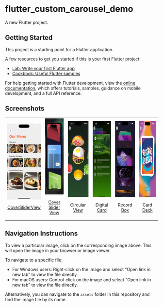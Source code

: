# flutter_custom_carousel_demo

A new Flutter project.

## Getting Started

This project is a starting point for a Flutter application.

A few resources to get you started if this is your first Flutter project:

- [Lab: Write your first Flutter app](https://docs.flutter.dev/get-started/codelab)
- [Cookbook: Useful Flutter samples](https://docs.flutter.dev/cookbook)

For help getting started with Flutter development, view the
[online documentation](https://docs.flutter.dev/), which offers tutorials,
samples, guidance on mobile development, and a full API reference.
## Screenshots
<!-- 

<tr>
    <td style="text-align: center;">
      <div>
        <p><a href="lib/108_animated_builder/animated_builder.dart" target="_blank">AnimationBuilder</a></p>
      </div>
    </td>
    <td style="text-align: center;">
      <div>
        <a href="screenshots/108_animated_builder.gif" target="_blank">
          <img src="screenshots/108_animated_builder.gif" height="250px"/>
        </a>
      </div>
    </td>
  </tr>
  <img src="assets/output/one.png" alt="CoverSliderView"  height="250"> 
  <img src="assets/output/two.png" alt="demo Chrome"  height="250"> 
  <img src="assets/output/three.png" alt="Circular View"  height="250"> 
  <img src="assets/output/four.png" alt="Digital Card"  height="250"> 
  <img src="assets/output/five.png" alt="Record Box"  height="250"> 
  <img src="assets/output/six.png" alt="Card Deck"  height="250"> 
 -->
<table align="center" style="margin: 0px auto;">
  <tr>
    <td style="text-align: center;">
      <div>
        <img src="assets/output/one.png" alt="CoverSliderView" height="250">
        <p><a href="lib/views/cover_slider_view.dart" target="_blank">CoverSliderView</a></p>
      </div>
    </td>
    <td style="text-align: center;">
      <div>
        <img src="assets/output/two.png" alt="demo Chrome" height="250">
        <p><a href="lib/views/cover_slider_view.dart" target="_blank">Cover Slider View</a></p>
      </div>
    </td>
    <td style="text-align: center;">
      <div>
        <img src="assets/output/three.png" alt="Circular View" height="250">
        <p><a href="lib/views/circular_menu_view.dart" target="_blank">Circular View</a></p>
      </div>
    </td>
    <td style="text-align: center;">
      <div>
        <img src="assets/output/four.png" alt="Digital Card" height="250">
        <p><a href="lib/views/digital_wallet_view.dart" target="_blank">Digital Card</a></p>
      </div>
    </td>
    <td style="text-align: center;">
      <div>
        <img src="assets/output/five.png" alt="Record Box" height="250">
        <p><a href="lib/views/record_box_view.dart" target="_blank">Record Box</a></p>
      </div>
    </td>  
    <td style="text-align: center;">
      <div>
        <img src="assets/output/six.png" alt="Card Deck" height="250">
        <p><a href="lib/views/card_deck_view.dart" target="_blank">Card Deck</a></p>
      </div>
    </td>
  </tr>
</table>

## Navigation Instructions

To view a particular image, click on the corresponding image above. This will open the image in your browser or image viewer.

To navigate to a specific file:
- For Windows users: Right-click on the image and select "Open link in new tab" to view the file directly.
- For macOS users: Control-click on the image and select "Open link in new tab" to view the file directly.

Alternatively, you can navigate to the `assets` folder in this repository and find the image file by its name.
